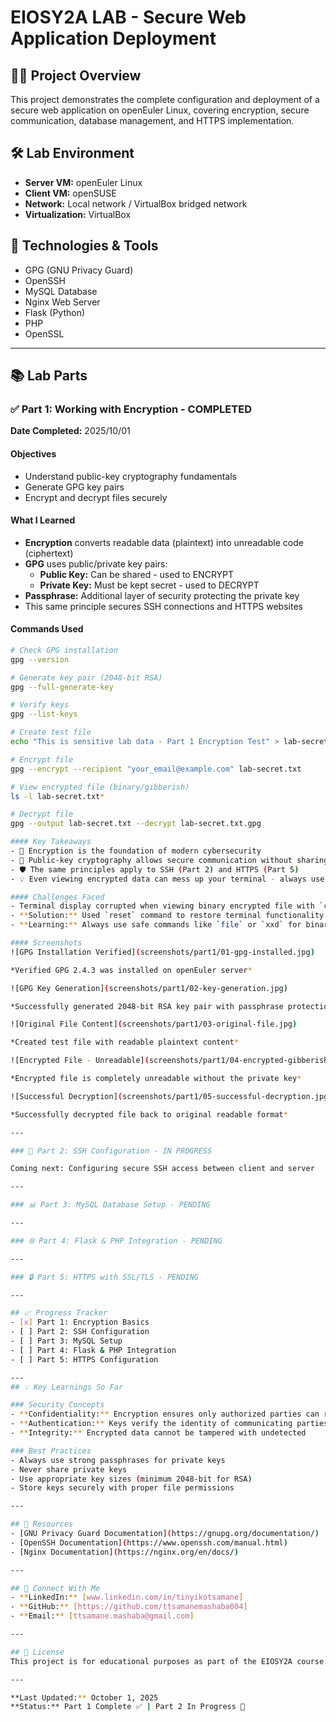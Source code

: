 # EIOSY2A LAB - Secure Web Application Deployment

## 👨‍💻 Project Overview
This project demonstrates the complete configuration and deployment of a secure web application on openEuler Linux, covering encryption, secure communication, database management, and HTTPS implementation.

## 🛠️ Lab Environment
- **Server VM:** openEuler Linux
- **Client VM:** openSUSE
- **Network:** Local network / VirtualBox bridged network
- **Virtualization:** VirtualBox

## 🎯 Technologies & Tools
- GPG (GNU Privacy Guard)
- OpenSSH
- MySQL Database
- Nginx Web Server
- Flask (Python)
- PHP
- OpenSSL

---
## 📚 Lab Parts

### ✅ Part 1: Working with Encryption - COMPLETED

**Date Completed:** 2025/10/01

#### Objectives
- Understand public-key cryptography fundamentals
- Generate GPG key pairs
- Encrypt and decrypt files securely

#### What I Learned
- **Encryption** converts readable data (plaintext) into unreadable code (ciphertext)
- **GPG** uses public/private key pairs:
  - **Public Key:** Can be shared - used to ENCRYPT
  - **Private Key:** Must be kept secret - used to DECRYPT
- **Passphrase:** Additional layer of security protecting the private key
- This same principle secures SSH connections and HTTPS websites

#### Commands Used
```bash
# Check GPG installation
gpg --version

# Generate key pair (2048-bit RSA)
gpg --full-generate-key

# Verify keys
gpg --list-keys

# Create test file
echo "This is sensitive lab data - Part 1 Encryption Test" > lab-secret.txt

# Encrypt file
gpg --encrypt --recipient "your_email@example.com" lab-secret.txt

# View encrypted file (binary/gibberish)
ls -l lab-secret.txt*

# Decrypt file
gpg --output lab-secret.txt --decrypt lab-secret.txt.gpg

#### Key Takeaways
- 🔐 Encryption is the foundation of modern cybersecurity
- 🔑 Public-key cryptography allows secure communication without sharing secrets
- 🛡️ The same principles apply to SSH (Part 2) and HTTPS (Part 5)
- 💡 Even viewing encrypted data can mess up your terminal - always use `reset` to fix it

#### Challenges Faced
- Terminal display corrupted when viewing binary encrypted file with `cat`
- **Solution:** Used `reset` command to restore terminal functionality
- **Learning:** Always use safe commands like `file` or `xxd` for binary files

#### Screenshots
![GPG Installation Verified](screenshots/part1/01-gpg-installed.jpg)

*Verified GPG 2.4.3 was installed on openEuler server*

![GPG Key Generation](screenshots/part1/02-key-generation.jpg)

*Successfully generated 2048-bit RSA key pair with passphrase protection*

![Original File Content](screenshots/part1/03-original-file.jpg)

*Created test file with readable plaintext content*

![Encrypted File - Unreadable](screenshots/part1/04-encrypted-gibberish.jpg)

*Encrypted file is completely unreadable without the private key*

![Successful Decryption](screenshots/part1/05-successful-decryption.jpg)

*Successfully decrypted file back to original readable format*

---

### 🔄 Part 2: SSH Configuration - IN PROGRESS

Coming next: Configuring secure SSH access between client and server

---

### 📊 Part 3: MySQL Database Setup - PENDING

---

### 🌐 Part 4: Flask & PHP Integration - PENDING

---

### 🔒 Part 5: HTTPS with SSL/TLS - PENDING

---

## 📈 Progress Tracker
- [x] Part 1: Encryption Basics
- [ ] Part 2: SSH Configuration
- [ ] Part 3: MySQL Setup
- [ ] Part 4: Flask & PHP Integration
- [ ] Part 5: HTTPS Configuration

---
## 💡 Key Learnings So Far

### Security Concepts
- **Confidentiality:** Encryption ensures only authorized parties can read data
- **Authentication:** Keys verify the identity of communicating parties
- **Integrity:** Encrypted data cannot be tampered with undetected

### Best Practices
- Always use strong passphrases for private keys
- Never share private keys
- Use appropriate key sizes (minimum 2048-bit for RSA)
- Store keys securely with proper file permissions

---

## 🔗 Resources
- [GNU Privacy Guard Documentation](https://gnupg.org/documentation/)
- [OpenSSH Documentation](https://www.openssh.com/manual.html)
- [Nginx Documentation](https://nginx.org/en/docs/)

---

## 🤝 Connect With Me
- **LinkedIn:** [www.linkedin.com/in/tinyikotsamane]
- **GitHub:** [https://github.com/ttsamanemashaba004]
- **Email:** [ttsamane.mashaba@gmail.com]

---

## 📜 License
This project is for educational purposes as part of the EIOSY2A course.

---

**Last Updated:** October 1, 2025  
**Status:** Part 1 Complete ✅ | Part 2 In Progress 🔄